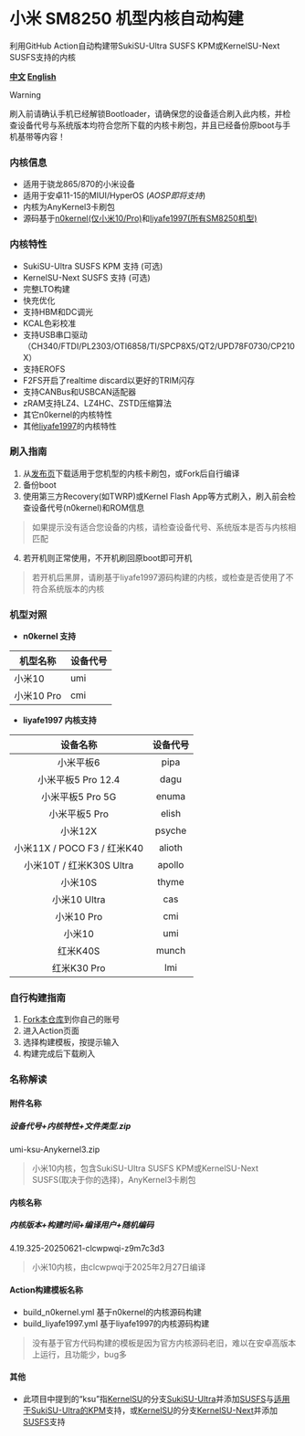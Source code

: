 # 小米 SM8250 机型内核自动构建
利用GitHub Action自动构建带SukiSU-Ultra SUSFS KPM或KernelSU-Next SUSFS支持的内核

**[中文](README.md) [English](README_EN.md)**

> [!WARNING]
>刷入前请确认手机已经解锁Bootloader，请确保您的设备适合刷入此内核，并检查设备代号与系统版本均符合您所下载的内核卡刷包，并且已经备份原boot与手机基带等内容！

### 内核信息
- 适用于骁龙865/870的小米设备
- 适用于安卓11-15的MIUI/HyperOS (*AOSP即将支持*)
- 内核为AnyKernel3卡刷包
- 源码基于[n0kernel(仅小米10/Pro)](https://github.com/jhchong94/kernel_xiaomi_sm8250_n0kernel)和[liyafe1997(所有SM8250机型)](https://github.com/liyafe1997/kernel_xiaomi_sm8250_mod)

### 内核特性
- SukiSU-Ultra SUSFS KPM 支持 (可选)
- KernelSU-Next SUSFS 支持 (可选)
- 完整LTO构建
- 快充优化
- 支持HBM和DC调光
- KCAL色彩校准
- 支持USB串口驱动（CH340/FTDI/PL2303/OTI6858/TI/SPCP8X5/QT2/UPD78F0730/CP210X）
- 支持EROFS
- F2FS开启了realtime discard以更好的TRIM闪存
- 支持CANBus和USBCAN适配器
- zRAM支持LZ4、LZ4HC、ZSTD压缩算法
- 其它n0kernel的内核特性
- 其他[liyafe1997](https://github.com/liyafe1997/kernel_xiaomi_sm8250_mod)的内核特性

### 刷入指南
1. 从[发布页](https://github.com/clcwpwqi/xiaomi_sm8250_kernel/releases)下载适用于您机型的内核卡刷包，或Fork后自行编译
2. 备份boot
3. 使用第三方Recovery(如TWRP)或Kernel Flash App等方式刷入，刷入前会检查设备代号(n0kernel)和ROM信息
> 如果提示没有适合您设备的内核，请检查设备代号、系统版本是否与内核相匹配
4. 若开机则正常使用，不开机刷回原boot即可开机
> 若开机后黑屏，请刷基于liyafe1997源码构建的内核，或检查是否使用了不符合系统版本的内核
### 机型对照

- **n0kernel 支持**

| 机型名称    | 设备代号 |
| ------- | ---- |
| 小米10    | umi  |
| 小米10 Pro | cmi  |

- **liyafe1997 内核支持**

|          设备名称           |  设备代号  |
| :---------------------: | :----: |
|          小米平板6          |  pipa  |
|     小米平板5 Pro 12.4      |  dagu  |
|      小米平板5 Pro 5G       | enuma  |
|        小米平板5 Pro        | elish  |
|          小米12X          | psyche |
| 小米11X / POCO F3 / 红米K40 | alioth |
|  小米10T / 红米K30S Ultra   | apollo |
|          小米10S          | thyme  |
|       小米10 Ultra        |  cas   |
|        小米10 Pro         |  cmi   |
|          小米10           |  umi   |
|         红米K40S          | munch  |
|        红米K30 Pro        |  lmi   |
### 自行构建指南
1. [Fork本仓库](https://github.com/clcwpwqi/xiaomi_sm8250_kernel/fork)到你自己的账号
2. 进入Action页面
3. 选择构建模板，按提示输入
4. 构建完成后下载刷入
### 名称解读
#### 附件名称
##### 设备代号+内核特性+文件类型.zip
umi-ksu-Anykernel3.zip
> 小米10内核，包含SukiSU-Ultra SUSFS KPM或KernelSU-Next SUSFS(取决于你的选择)，AnyKernel3卡刷包
#### 内核名称
##### 内核版本+构建时间+编译用户+随机编码
4.19.325-20250621-clcwpwqi-z9m7c3d3
> 小米10内核，由clcwpwqi于2025年2月27日编译
#### Action构建模板名称
- build_n0kernel.yml 基于n0kernel的内核源码构建
- build_liyafe1997.yml 基于liyafe1997的内核源码构建
> 没有基于官方代码构建的模板是因为官方内核源码老旧，难以在安卓高版本上运行，且功能少，bug多
#### 其他
- 此项目中提到的“ksu”指[KernelSU](https://github.com/tiann/KernelSU)的分支[SukiSU-Ultra](https://github.com/SukiSU-Ultra/SukiSU-Ultra)并添加[SUSFS](https://gitlab.com/simonpunk/susfs4ksu)与[适用于SukiSU-Ultra的KPM](https://github.com/SukiSU-Ultra/SukiSU_KernelPatch_patch)支持，或[KernelSU](https://github.com/tiann/KernelSU)的分支[KernelSU-Next](https://github.com/KernelSU-Next/KernelSU-Next)并添加[SUSFS](https://gitlab.com/simonpunk/susfs4ksu)支持
